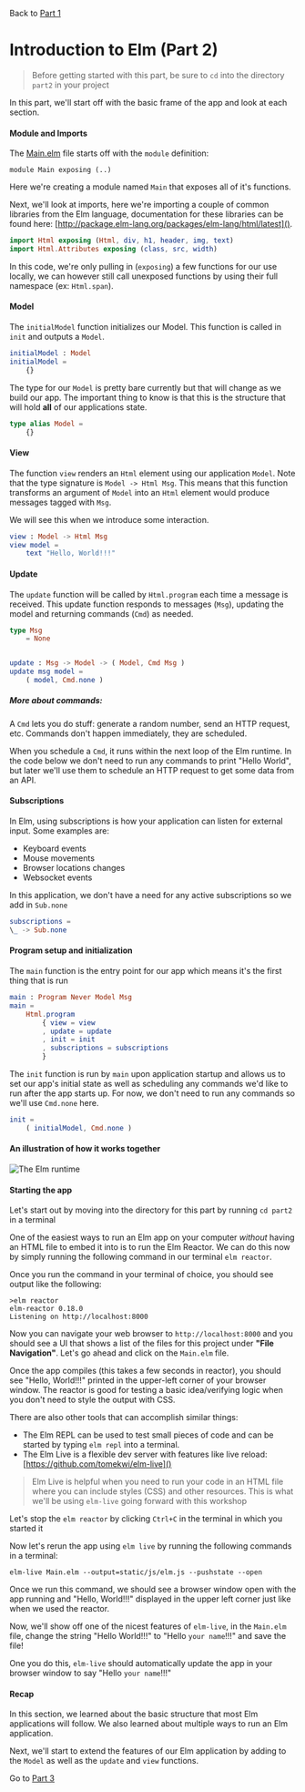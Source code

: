 
Back to [Part 1](../part1/README.md)

# Introduction to Elm (Part 2)

>Before getting started with this part, be sure to `cd` into the directory `part2` in your project

In this part, we'll start off with the basic frame of the app and look at each section.

#### Module and Imports

The [Main.elm](./Main.elm) file starts off with the `module` definition:

`module Main exposing (..)`

Here we're creating a module named `Main` that exposes all of it's functions.

Next, we'll look at imports, here we're importing a couple of common libraries from the Elm language, 
documentation for these libraries can be found here: [http://package.elm-lang.org/packages/elm-lang/html/latest]().

```elm
import Html exposing (Html, div, h1, header, img, text)
import Html.Attributes exposing (class, src, width)
```

In this code, we're only pulling in (`exposing`) a few functions for our use locally, we can however still call unexposed
functions by using their full namespace (ex: `Html.span`).

#### Model

The `initialModel` function initializes our Model. This function is called in `init` and outputs a `Model`.

```elm
initialModel : Model
initialModel =
    {}
```

The type for our `Model` is pretty bare currently but that will change as we build our app. The important thing to know
is that this is the structure that will hold __all__ of our applications state.

```elm
type alias Model =
    {}
```


#### View

The function `view` renders an `Html` element using our application `Model`.
Note that the type signature is `Model -> Html Msg`. This means that this function transforms an argument
of `Model` into an `Html` element would produce messages tagged with `Msg`.

We will see this when we introduce some interaction.

```elm
view : Model -> Html Msg
view model =
    text "Hello, World!!!"
```


#### Update
The `update` function will be called by `Html.program` each time a message is received.
This update function responds to messages (`Msg`), updating the model and returning commands (`Cmd`) as needed.

```elm
type Msg
    = None


update : Msg -> Model -> ( Model, Cmd Msg )
update msg model =
    ( model, Cmd.none )
```

##### More about commands:
A `Cmd` lets you do stuff: generate a random number, send an HTTP request, etc. Commands don't happen immediately, 
they are scheduled. 

When you schedule a `Cmd`, it runs within the next loop of the Elm runtime. In the code below
we don't need to run any commands to print "Hello World", but later we'll use them to schedule an HTTP request to get
some data from an API.


#### Subscriptions
In Elm, using subscriptions is how your application can listen for external input. Some examples are:
- Keyboard events
- Mouse movements
- Browser locations changes
- Websocket events

In this application, we don't have a need for any active subscriptions so we add in `Sub.none`

```elm
subscriptions =
\_ -> Sub.none
```


#### Program setup and initialization

The `main` function is the entry point for our app which means it's the first thing that is run

```elm
main : Program Never Model Msg
main =
    Html.program
        { view = view
        , update = update
        , init = init
        , subscriptions = subscriptions
        }
```

The `init` function is run by `main` upon application startup and allows us to set
our app's initial state as well as scheduling any commands we'd like to run after the app starts
up. For now, we don't need to run any commands so we'll use `Cmd.none` here.

```elm
init =
    ( initialModel, Cmd.none )
```

#### An illustration of how it works together

![The Elm runtime](https://guide.elm-lang.org/architecture/effects/program.svg)

#### Starting the app

Let's start out by moving into the directory for this part by running `cd part2` in a terminal

One of the easiest ways to run an Elm app on your computer _without_ having an HTML file to embed it into
is to run the Elm Reactor. We can do this now by simply running the following command in our terminal `elm reactor`.

Once you run the command in your terminal of choice, you should see output like the following:

```
>elm reactor
elm-reactor 0.18.0
Listening on http://localhost:8000
```

Now you can navigate your web browser to `http://localhost:8000` and you should see a UI that shows a list of the files for 
this project under __"File Navigation"__. Let's go ahead and click on the `Main.elm` file.

Once the app compiles (this takes a few seconds in reactor), you should see "Hello, World!!!" printed in the upper-left
corner of your browser window. The reactor is good for testing a basic idea/verifying logic when you don't need to
style the output with CSS.

There are also other tools that can accomplish similar things:

- The Elm REPL can be used to test small pieces of code and can be started by typing `elm repl` into a terminal.
- The Elm Live is a flexible dev server with features like live reload: [https://github.com/tomekwi/elm-live]()


>Elm Live is helpful when you need to run your code in an HTML file where you can include styles (CSS) and other resources.
>This is what we'll be using `elm-live` going forward with this workshop

Let's stop the `elm reactor` by clicking `Ctrl+C` in the terminal in which you started it

Now let's rerun the app using `elm live` by running the following commands in a terminal:

`elm-live Main.elm --output=static/js/elm.js --pushstate --open`

Once we run this command, we should see a browser window open with the app running and "Hello, World!!!" displayed in
the upper left corner just like when we used the reactor. 

Now, we'll show off one of the nicest features of `elm-live`, in the `Main.elm` file, change the string "Hello World!!!"
to "Hello `your name`!!!" and save the file!

One you do this, `elm-live` should automatically update the app in your browser window to say "Hello `your name`!!!"

#### Recap

In this section, we learned about the basic structure that most Elm applications will follow. We also learned about multiple
ways to run an Elm application.

Next, we'll start to extend the features of our Elm application by adding to the `Model` as well as the `update` and `view`
functions.

Go to [Part 3](../part3/README.md)